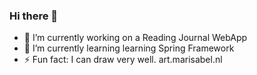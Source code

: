 ### Hi there 👋

- 🔭 I’m currently working on a Reading Journal WebApp
- 🌱 I’m currently learning learning Spring Framework
- ⚡ Fun fact: I can draw very well. art.marisabel.nl

